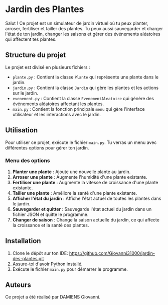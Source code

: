 # Jardin des Plantes

Salut ! Ce projet est un simulateur de jardin virtuel où tu peux planter, arroser, fertiliser et tailler des plantes. Tu peux aussi sauvegarder et charger l'état de ton jardin, changer les saisons et gérer des événements aléatoires qui affectent tes plantes.

## Structure du projet

Le projet est divisé en plusieurs fichiers :

- `plante.py` : Contient la classe `Plante` qui représente une plante dans le jardin.
- `jardin.py` : Contient la classe `Jardin` qui gère les plantes et les actions sur le jardin.
- `evenement.py` : Contient la classe `EvenementAleatoire` qui génère des événements aléatoires affectant les plantes.
- `main.py` : Contient la fonction principale `menu` qui gère l'interface utilisateur et les interactions avec le jardin.

## Utilisation

Pour utiliser ce projet, exécute le fichier `main.py`. Tu verras un menu avec différentes options pour gérer ton jardin.

### Menu des options

1. **Planter une plante** : Ajoute une nouvelle plante au jardin.
2. **Arroser une plante** : Augmente l'humidité d'une plante existante.
3. **Fertiliser une plante** : Augmente la vitesse de croissance d'une plante existante.
4. **Tailler une plante** : Améliore la santé d'une plante existante.
5. **Afficher l'état du jardin** : Affiche l'état actuel de toutes les plantes dans le jardin.
6. **Sauvegarder et quitter** : Sauvegarde l'état actuel du jardin dans un fichier JSON et quitte le programme.
7. **Changer de saison** : Change la saison actuelle du jardin, ce qui affecte la croissance et la santé des plantes.

## Installation

1. Clone le dépôt sur ton IDE: https://github.com/Giovanni31000/jardin-des-plantes.git
2. Assure-toi d'avoir Python installé.
3. Exécute le fichier `main.py` pour démarrer le programme.

## Auteurs

Ce projet a été réalisé par DAMIENS Giovanni.